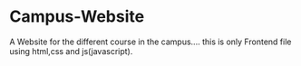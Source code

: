 # Campus-Website
A Website for the different course in the campus.... 
this is only Frontend file using html,css and js(javascript).
